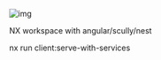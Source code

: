 ![img](https://www.thehogcast.com/assets/img/headerImage.png)

NX workspace with angular/scully/nest


nx run client:serve-with-services
